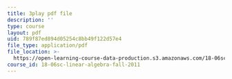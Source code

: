 ```yaml
---
title: 3play pdf file
description: ''
type: course
layout: pdf
uid: 789f87ed894d05254c8bb49f122d57e4
file_type: application/pdf
file_location: >-
  https://open-learning-course-data-production.s3.amazonaws.com/18-06sc-linear-algebra-fall-2011/789f87ed894d05254c8bb49f122d57e4_h0m2tsmSPTI.pdf
course_id: 18-06sc-linear-algebra-fall-2011
---
```

